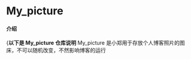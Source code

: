 # My_picture

#### 介绍
{**以下是 My_picture 仓库说明**
My_picture 是小郑用于存放个人博客照片的图床，不可以随机改变，不然影响博客的运行

#### 



